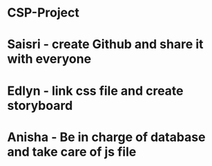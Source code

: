 # CSP-Project
# Saisri - create Github and share it with everyone
# Edlyn - link css file and create storyboard
# Anisha - Be in charge of database and take care of js file
